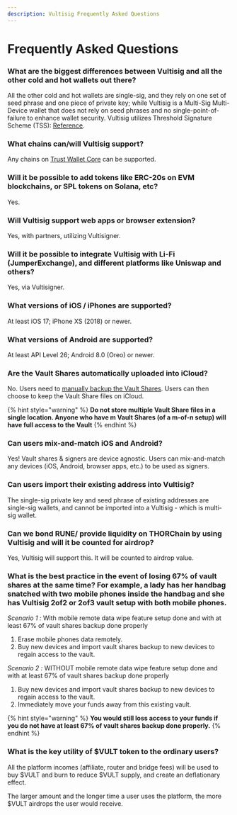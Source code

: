 ```yaml
---
description: Vultisig Frequently Asked Questions
---
```


# Frequently Asked Questions

### What are the biggest differences between Vultisig and all the other cold and hot wallets out there?

All the other cold and hot wallets are single-sig, and they rely on one set of seed phrase and one piece of private key; while Vultisig is a Multi-Sig Multi-Device wallet that does not rely on seed phrases and no single-point-of-failure to enhance wallet security. Vultisig utilizes Threshold Signature Scheme (TSS): [Reference](https://medium.com/zengo/threshold-signatures-private-key-the-next-generation-f27b30793b).

### What chains can/will Vultisig support?

Any chains on [Trust Wallet Core](https://github.com/trustwallet/wallet-core/tree/master/src) can be supported.

### Will it be possible to add tokens like ERC-20s on EVM blockchains, or SPL tokens on Solana, etc?

Yes.

### Will Vultisig support web apps or browser extension?

Yes, with partners, utilizing Vultisigner.

### Will it be possible to integrate Vultisig with Li-Fi (JumperExchange), and different platforms like Uniswap and others?

Yes, via Vultisigner.&#x20;

### What versions of iOS / iPhones are supported?

At least iOS 17; iPhone XS (2018) or newer.

### What versions of Android are supported?

At least API Level 26; Android 8.0 (Oreo) or newer.

### Are the Vault Shares automatically uploaded into iCloud?

No. Users need to [manually backup the Vault Shares](https://docs.vultisig.com/user-actions/managing-your-vault). Users can then choose to keep the Vault Share files on iCloud.

{% hint style="warning" %}
**Do not store multiple Vault Share files in a single location. Anyone who have m Vault Shares (of a m-of-n setup) will have full access to the Vault**
{% endhint %}

### Can users mix-and-match iOS and Android?

Yes! Vault shares & signers are device agnostic. Users can mix-and-match any devices (iOS, Android, browser apps, etc.) to be used as signers.

### Can users import their existing address into Vultisig?

The single-sig private key and seed phrase of existing addresses are single-sig wallets, and cannot be imported into a Vultisig - which is multi-sig wallet.&#x20;

### Can we bond RUNE/ provide liquidity on THORChain by using Vultisig and will it be counted for airdrop?

Yes, Vultisig will support this. It will be counted to airdrop value.&#x20;

### What is the best practice in the event of losing 67% of vault shares at the same time? For example, a lady has her handbag snatched with two mobile phones inside the handbag and she has Vultisig 2of2 or 2of3 vault setup with both mobile phones.

*Scenario 1 :*
With mobile remote data wipe feature setup done and with at least 67% of vault shares backup done properly

1. Erase mobile phones data remotely. 
2. Buy new devices and import vault shares backup to new devices to regain access to the vault.

*Scenario 2 :*
WITHOUT mobile remote data wipe feature setup done and with at least 67% of vault shares backup done properly

1. Buy new devices and import vault shares backup to new devices to regain access to the vault.
2. Immediately move your funds away from this existing vault.

{% hint style="warning" %}
**You would still loss access to your funds if you do not have at least 67% of vault shares backup done properly.**
{% endhint %}

### What is the key utility of $VULT token to the ordinary users?

All the platform incomes (affiliate, router and bridge fees) will be used to buy $VULT and burn to reduce $VULT supply, and create an deflationary effect.

The larger amount and the longer time a user uses the platform, the more $VULT airdrops the user would receive.
